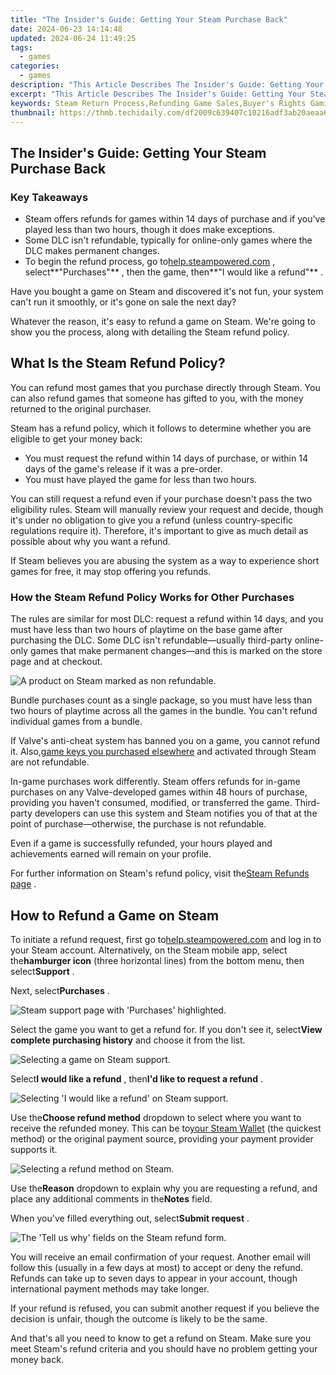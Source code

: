 ```yaml
---
title: "The Insider's Guide: Getting Your Steam Purchase Back"
date: 2024-06-23 14:14:48
updated: 2024-06-24 11:49:25
tags:
  - games
categories:
  - games
description: "This Article Describes The Insider's Guide: Getting Your Steam Purchase Back"
excerpt: "This Article Describes The Insider's Guide: Getting Your Steam Purchase Back"
keywords: Steam Return Process,Refunding Game Sales,Buyer's Rights Gaming,Reclaim Purchases Steam,Reverse Game Shop,Steam Credit Restore,Online Games Refund Guide
thumbnail: https://thmb.techidaily.com/df2009c639407c10216adf3ab20aeaa652a10152c64c0456c40360dd20bfbffb.jpeg
---
```


## The Insider's Guide: Getting Your Steam Purchase Back

### Key Takeaways

* Steam offers refunds for games within 14 days of purchase and if you've played less than two hours, though it does make exceptions.
* Some DLC isn't refundable, typically for online-only games where the DLC makes permanent changes.
* To begin the refund process, go to[help.steampowered.com](https://help.steampowered.com) , select**"Purchases"** , then the game, then**"I would like a refund"** .

 Have you bought a game on Steam and discovered it's not fun, your system can't run it smoothly, or it's gone on sale the next day?

 Whatever the reason, it's easy to refund a game on Steam. We're going to show you the process, along with detailing the Steam refund policy.

## What Is the Steam Refund Policy?

 You can refund most games that you purchase directly through Steam. You can also refund games that someone has gifted to you, with the money returned to the original purchaser.

 Steam has a refund policy, which it follows to determine whether you are eligible to get your money back:

* You must request the refund within 14 days of purchase, or within 14 days of the game's release if it was a pre-order.
* You must have played the game for less than two hours.

 You can still request a refund even if your purchase doesn't pass the two eligibility rules. Steam will manually review your request and decide, though it's under no obligation to give you a refund (unless country-specific regulations require it). Therefore, it's important to give as much detail as possible about why you want a refund.

 If Steam believes you are abusing the system as a way to experience short games for free, it may stop offering you refunds.

### How the Steam Refund Policy Works for Other Purchases

 The rules are similar for most DLC: request a refund within 14 days, and you must have less than two hours of playtime on the base game after purchasing the DLC. Some DLC isn't refundable—usually third-party online-only games that make permanent changes—and this is marked on the store page and at checkout.

![A product on Steam marked as non refundable.](https://static1.makeuseofimages.com/wordpress/wp-content/uploads/2024/04/a-product-on-steam-marked-as-non-refundable.png)

 Bundle purchases count as a single package, so you must have less than two hours of playtime across all the games in the bundle. You can't refund individual games from a bundle.

 If Valve's anti-cheat system has banned you on a game, you cannot refund it. Also,[game keys you purchased elsewhere](https://www.makeuseof.com/tag/too-good-to-be-true-read-this-before-buying-discounted-game-keys/) and activated through Steam are not refundable.

 In-game purchases work differently. Steam offers refunds for in-game purchases on any Valve-developed games within 48 hours of purchase, providing you haven't consumed, modified, or transferred the game. Third-party developers can use this system and Steam notifies you of that at the point of purchase—otherwise, the purchase is not refundable.

 Even if a game is successfully refunded, your hours played and achievements earned will remain on your profile.

 For further information on Steam's refund policy, visit the[Steam Refunds page](https://store.steampowered.com/steam%5Frefunds/) .

## How to Refund a Game on Steam

 To initiate a refund request, first go to[help.steampowered.com](https://help.steampowered.com) and log in to your Steam account. Alternatively, on the Steam mobile app, select the**hamburger icon** (three horizontal lines) from the bottom menu, then select**Support** .

 Next, select**Purchases** .

![Steam support page with 'Purchases' highlighted.](https://static1.makeuseofimages.com/wordpress/wp-content/uploads/2024/04/steam-support-page-with-purchases-highlighted.png)

 Select the game you want to get a refund for. If you don't see it, select**View complete purchasing history** and choose it from the list.

![Selecting a game on Steam support.](https://static1.makeuseofimages.com/wordpress/wp-content/uploads/2024/04/selecting-a-game-on-steam-support.png)

 Select**I would like a refund** , then**I'd like to request a refund** .

![Selecting 'I would like a refund' on Steam support.](https://static1.makeuseofimages.com/wordpress/wp-content/uploads/2024/04/selecting-i-would-like-a-refund-on-steam-support.png)

 Use the**Choose refund method** dropdown to select where you want to receive the refunded money. This can be to[your Steam Wallet](https://www.makeuseof.com/how-to-fund-steam-wallet-buy-games/) (the quickest method) or the original payment source, providing your payment provider supports it.

![Selecting a refund method on Steam.](https://static1.makeuseofimages.com/wordpress/wp-content/uploads/2024/04/selecting-a-refund-method-on-steam.png)

 Use the**Reason** dropdown to explain why you are requesting a refund, and place any additional comments in the**Notes** field.

 When you've filled everything out, select**Submit request** .

![The 'Tell us why' fields on the Steam refund form.](https://static1.makeuseofimages.com/wordpress/wp-content/uploads/2024/04/the-tell-us-why-fields-on-the-steam-refund-form.png)

 You will receive an email confirmation of your request. Another email will follow this (usually in a few days at most) to accept or deny the refund. Refunds can take up to seven days to appear in your account, though international payment methods may take longer.

 If your refund is refused, you can submit another request if you believe the decision is unfair, though the outcome is likely to be the same.

 And that's all you need to know to get a refund on Steam. Make sure you meet Steam's refund criteria and you should have no problem getting your money back.


<ins class="adsbygoogle"
     style="display:block"
     data-ad-format="autorelaxed"
     data-ad-client="ca-pub-7571918770474297"
     data-ad-slot="1223367746"></ins>



<ins class="adsbygoogle"
     style="display:block"
     data-ad-client="ca-pub-7571918770474297"
     data-ad-slot="8358498916"
     data-ad-format="auto"
     data-full-width-responsive="true"></ins>
